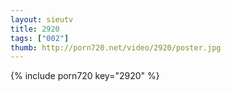 ```yaml
--- 
layout: sieutv
title: 2920
tags: ["002"]
thumb: http://porn720.net/video/2920/poster.jpg
---
```

{% include porn720 key="2920" %} 
